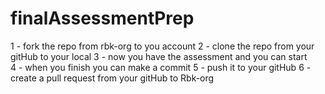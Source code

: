 # finalAssessmentPrep

1 - fork the repo from rbk-org to you account
2 - clone the repo from your gitHub to your local 
3 - now you have the assessment and you can start    
4 - when you finish you can make a commit 
5 - push it to your gitHub
6 - create  a pull request from your gitHub to Rbk-org  